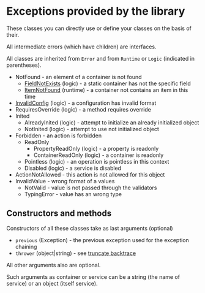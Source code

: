 # Exceptions provided by the library

These classes you can directly use or define your classes on the basis of their.

All intermediate errors (which have children) are interfaces.

All classes are inherited from `Error` and from `Runtime` or `Logic` (indicated in parentheses).

 * NotFound - an element of a container is not found
    * [FieldNotExists](classes/FieldNotExists.md) (logic) - a static container has not the specific field
    * [ItemNotFound](classes/ItemNotFound.md) (runtime) - a container not contains an item in this time
 * [InvalidConfig](classes/InvalidConfig.md) (logic) - a configuration has invalid format
 * RequiresOverride (logic) - a method requires override
 * Inited 
    * AlreadyInited (logic) - attempt to initialize an already initialized object
    * NotInited (logic) - attempt to use not initialized object
 * Forbidden - an action is forbidden
    * ReadOnly
        * PropertyReadOnly (logic) - a property is readonly
        * ContainerReadOnly (logic) - a container is readonly
    * Pointless (logic) - an operation is pointless in this context
    * Disabled (logic) - a service is disabled
 * ActionNotAllowed - this action is not allowed for this object
 * InvalidValue - wrong format of a values
    * NotValid - value is not passed through the validators
    * TypingError - value has an wrong type

## Constructors and methods

Constructors of all these classes take as last arguments (optional)

 * `previous` (Exception) - the previous exception used for the exception chaining
 * `thrower` (object|string) - see [truncate backtrace](backtrace.md)

All other arguments also are optional.

Such arguments as container or service can be a string (the name of service) or an object (itself service).
